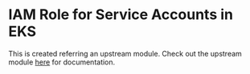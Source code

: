 # IAM Role for Service Accounts in EKS
This is created referring an upstream module. Check out the upstream module [here](https://registry.terraform.io/modules/terraform-aws-modules/iam/aws/latest/submodules/iam-role-for-service-accounts-eks) for documentation. 

